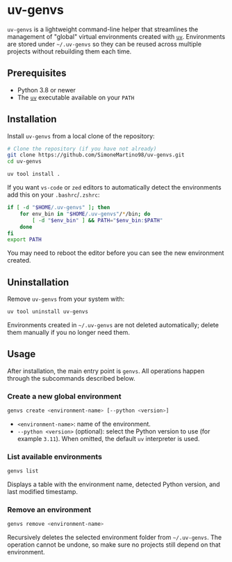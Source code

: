 # uv-genvs

`uv-genvs` is a lightweight command-line helper that streamlines the management of "global" virtual environments created with [`uv`](https://github.com/astral-sh/uv). Environments are stored under `~/.uv-genvs` so they can be reused across multiple projects without rebuilding them each time.

## Prerequisites

- Python 3.8 or newer
- The [`uv`](https://docs.astral.sh/uv/getting-started/installation/) executable available on your `PATH`

## Installation

Install `uv-genvs` from a local clone of the repository:

```bash
# Clone the repository (if you have not already)
git clone https://github.com/SimoneMartino98/uv-genvs.git
cd uv-genvs

uv tool install .
```

If you want `vs-code` or `zed` editors to automatically detect the environments add this on your `.bashrc`/`.zshrc`:
```bash
if [ -d "$HOME/.uv-genvs" ]; then
    for env_bin in "$HOME/.uv-genvs"/*/bin; do
        [ -d "$env_bin" ] && PATH="$env_bin:$PATH"
    done
fi
export PATH
```
You may need to reboot the editor before you can see the new environment created.

## Uninstallation

Remove `uv-genvs` from your system with:

```bash
uv tool uninstall uv-genvs
```

Environments created in `~/.uv-genvs` are not deleted automatically; delete them manually if you no longer need them.

## Usage

After installation, the main entry point is `genvs`. All operations happen through the subcommands described below.

### Create a new global environment

```bash
genvs create <environment-name> [--python <version>]
```

- `<environment-name>`: name of the environment.
- `--python <version>` (optional): select the Python version to use (for example `3.11`). When omitted, the default `uv` interpreter is used.

### List available environments

```bash
genvs list
```

Displays a table with the environment name, detected Python version, and last modified timestamp.

### Remove an environment

```bash
genvs remove <environment-name>
```

Recursively deletes the selected environment folder from `~/.uv-genvs`. The operation cannot be undone, so make sure no projects still depend on that environment.